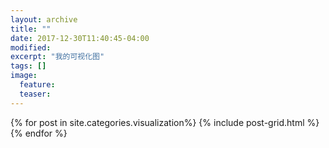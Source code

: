 ```yaml
---
layout: archive
title: ""
date: 2017-12-30T11:40:45-04:00
modified:
excerpt: "我的可视化图"
tags: []
image: 
  feature: 
  teaser: 
---
```



<div class="tiles">
{% for post in site.categories.visualization%}
  {% include post-grid.html %}
{% endfor %}
</div><!-- /.tiles 把所有categories 有 visualization列出來-->